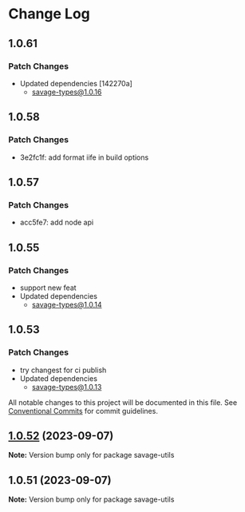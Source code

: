 # Change Log

## 1.0.61

### Patch Changes

- Updated dependencies [142270a]
  - savage-types@1.0.16

## 1.0.58

### Patch Changes

- 3e2fc1f: add format iife in build options

## 1.0.57

### Patch Changes

- acc5fe7: add node api

## 1.0.55

### Patch Changes

- support new feat
- Updated dependencies
  - savage-types@1.0.14

## 1.0.53

### Patch Changes

- try changest for ci publish
- Updated dependencies
  - savage-types@1.0.13

All notable changes to this project will be documented in this file.
See [Conventional Commits](https://conventionalcommits.org) for commit guidelines.

## [1.0.52](https://github.com/savage181855/savage-libs/compare/savage-utils@1.0.51...savage-utils@1.0.52) (2023-09-07)

**Note:** Version bump only for package savage-utils

## 1.0.51 (2023-09-07)

**Note:** Version bump only for package savage-utils
